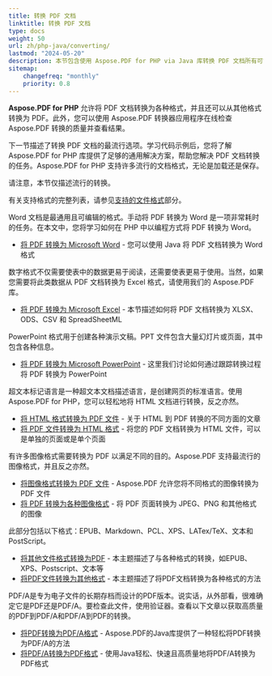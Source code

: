 ```yaml
---
title: 转换 PDF 文档
linktitle: 转换 PDF 文档
type: docs
weight: 50
url: zh/php-java/converting/
lastmod: "2024-05-20"
description: 本节包含使用 Aspose.PDF for PHP via Java 库转换 PDF 文档所有可能选项的描述。
sitemap:
    changefreq: "monthly"
    priority: 0.8
---
```


**Aspose.PDF for PHP** 允许将 PDF 文档转换为各种格式，并且还可以从其他格式转换为 PDF。此外，您可以使用 Aspose.PDF 转换器应用程序在线检查 Aspose.PDF 转换的质量并查看结果。

下一节描述了转换 PDF 文档的最流行选项。学习代码示例后，您将了解 Aspose.PDF for PHP 库提供了足够的通用解决方案，帮助您解决 PDF 文档转换的任务。Aspose.PDF for PHP 支持许多流行的文档格式，无论是加载还是保存。

请注意，本节仅描述流行的转换。

有关支持格式的完整列表，请参见[支持的文件格式](https://docs.aspose.com/pdf/php-java/supported-file-formats/)部分。

Word 文档是最通用且可编辑的格式。手动将 PDF 转换为 Word 是一项非常耗时的任务。在本文中，您将学习如何在 PHP 中以编程方式将 PDF 转换为 Word。

- [将 PDF 转换为 Microsoft Word](/pdf/php-java/convert-pdf-to-word/) - 您可以使用 Java 将 PDF 文档转换为 Word 格式

数字格式不仅需要使表中的数据更易于阅读，还需要使表更易于使用。当然，如果您需要将此类数据从 PDF 文档转换为 Excel 格式，请使用我们的 Aspose.PDF 库。

- [将 PDF 转换为 Microsoft Excel](/pdf/php-java/convert-pdf-to-excel/) - 本节描述如何将 PDF 文档转换为 XLSX、ODS、CSV 和 SpreadSheetML

PowerPoint 格式用于创建各种演示文稿。PPT 文件包含大量幻灯片或页面，其中包含各种信息。

- [将 PDF 转换为 Microsoft PowerPoint](/pdf/php-java/convert-pdf-to-powerpoint/) - 这里我们讨论如何通过跟踪转换过程将 PDF 转换为 PowerPoint

超文本标记语言是一种超文本文档描述语言，是创建网页的标准语言。使用 Aspose.PDF for PHP，您可以轻松地将 HTML 文档进行转换，反之亦然。

- [将 HTML 格式转换为 PDF 文件](/pdf/php-java/convert-html-to-pdf/) - 关于 HTML 到 PDF 转换的不同方面的文章
- [将 PDF 文件转换为 HTML 格式](/pdf/php-java/convert-pdf-to-html/) - 将您的 PDF 文档转换为 HTML 文件，可以是单独的页面或是单个页面

有许多图像格式需要转换为 PDF 以满足不同的目的。Aspose.PDF 支持最流行的图像格式，并且反之亦然。

- [将图像格式转换为 PDF 文件](/pdf/php-java/convert-images-format-to-pdf/) - Aspose.PDF 允许您将不同格式的图像转换为 PDF 文件
- [将 PDF 转换为各种图像格式](/pdf/php-java/convert-pdf-to-images-format/) - 将 PDF 页面转换为 JPEG、PNG 和其他格式的图像

此部分包括以下格式：EPUB、Markdown、PCL、XPS、LATex/TeX、文本和 PostScript。

- [将其他文件格式转换为PDF](/pdf/php-java/convert-other-files-to-pdf/) - 本主题描述了与各种格式的转换，如EPUB、XPS、Postscript、文本等
- [将PDF文件转换为其他格式](/pdf/php-java/convert-pdf-to-other-files/) - 本主题描述了将PDF文档转换为各种格式的方法

PDF/A是专为电子文件的长期存档而设计的PDF版本。说实话，从外部看，很难确定它是PDF还是PDF/A。要检查此文件，使用验证器。查看以下文章以获取高质量的PDF到PDF/A和PDF/A到PDF的转换。

- [将PDF转换为PDF/A格式](/pdf/php-java/convert-pdf-to-pdfa/) - Aspose.PDF的Java库提供了一种轻松将PDF转换为PDF/A的方法
- [将PDF/A转换为PDF格式](/pdf/php-java/convert-pdfa-to-pdf/) - 使用Java轻松、快速且高质量地将PDF/A转换为PDF格式